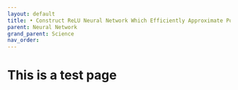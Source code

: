 ```yaml
---
layout: default
title: • Construct ReLU Neural Network Which Efficiently Approximate Polynomials (Part 2)
parent: Neural Network
grand_parent: Science
nav_order: 
---
```


# This is a test page